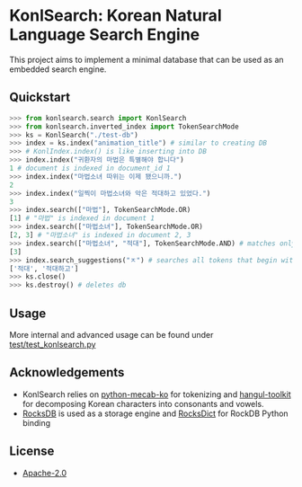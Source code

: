 # KonlSearch: Korean Natural Language Search Engine

This project aims to implement a minimal database that can be used as an embedded search engine.

## Quickstart

```python
>>> from konlsearch.search import KonlSearch
>>> from konlsearch.inverted_index import TokenSearchMode
>>> ks = KonlSearch("./test-db")
>>> index = ks.index("animation_title") # similar to creating DB
>>> # KonlIndex.index() is like inserting into DB
>>> index.index("귀환자의 마법은 특별해야 합니다")
1 # document is indexed in document_id 1
>>> index.index("마법소녀 따위는 이제 됐으니까.")
2
>>> index.index("일찍이 마법소녀와 악은 적대하고 있었다.")
3
>>> index.search(["마법"], TokenSearchMode.OR)
[1] # "마법" is indexed in document 1
>>> index.search(["마법소녀"], TokenSearchMode.OR)
[2, 3] # "마법소녀" is indexed in document 2, 3
>>> index.search(["마법소녀", "적대"], TokenSearchMode.AND) # matches only documents that have both "마법소녀" and "적대"
[3]
>>> index.search_suggestions("ㅈ") # searches all tokens that begin with 'ㅈ', useful for autocomplete
['적대', '적대하고']
>>> ks.close()
>>> ks.destroy() # deletes db
```

## Usage

More internal and advanced usage can be found under [test/test_konlsearch.py](test/test_konlsearch.py)

## Acknowledgements

- KonlSearch relies on [python-mecab-ko](https://github.com/jonghwanhyeon/python-mecab-ko) for tokenizing and [hangul-toolkit](https://github.com/bluedisk/hangul-toolkit) for decomposing Korean characters into consonants and vowels.
- [RocksDB](https://github.com/facebook/rocksdb) is used as a storage engine and [RocksDict](https://github.com/Congyuwang/RocksDict) for RockDB Python binding

## License

- [Apache-2.0](LICENSE)

